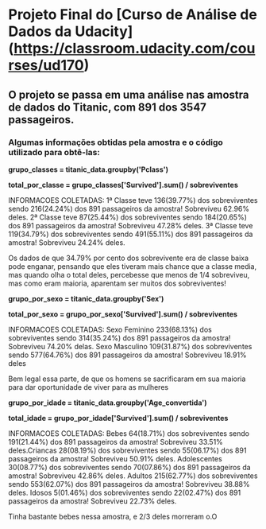 # Projeto Final do [Curso de Análise de Dados da Udacity] (https://classroom.udacity.com/courses/ud170) 

## O projeto se passa em uma análise nas amostra de dados do Titanic, com 891 dos 3547 passageiros.



### Algumas informações obtidas pela amostra e o código utilizado para obtê-las:

**grupo_classes = titanic_data.groupby('Pclass')**

**total_por_classe = grupo_classes['Survived'].sum() / sobreviventes**

INFORMACOES COLETADAS: 1ª Classe teve 136(39.77%) dos sobreviventes sendo 216(24.24%) dos 891 passageiros da amostra! Sobreviveu 62.96% deles. 2ª Classe teve 87(25.44%) dos sobreviventes sendo 184(20.65%) dos 891 passageiros da amostra! Sobreviveu 47.28% deles. 3ª Classe teve 119(34.79%) dos sobreviventes sendo 491(55.11%) dos 891 passageiros da amostra! Sobreviveu 24.24% deles.

Os dados de que 34.79% por cento dos sobrevivente era de classe baixa pode enganar, pensando que eles tiveram mais chance que a classe media, mas quando olha o total deles, percebesse que menos de 1/4 sobreviveu, mas como eram maioria, aparentam ser muitos dos sobreviventes!

**grupo_por_sexo = titanic_data.groupby('Sex')**

**total_por_sexo = grupo_por_sexo['Survived'].sum() / sobreviventes**

INFORMACOES COLETADAS: Sexo Feminino 233(68.13%) dos sobreviventes sendo 314(35.24%) dos 891 passageiros da amostra! Sobreviveu 74.20% delas. Sexo Masculino 109(31.87%) dos sobreviventes sendo 577(64.76%) dos 891 passageiros da amostra! Sobreviveu 18.91% deles

Bem legal essa parte, de que os homens se sacrificaram em sua maioria para dar oportunidade de viver para as mulheres


**grupo_por_idade = titanic_data.groupby('Age_convertida')**

**total_idade = grupo_por_idade['Survived'].sum() / sobreviventes**

INFORMACOES COLETADAS: Bebes 64(18.71%) dos sobreviventes sendo 191(21.44%) dos 891 passageiros da amostra! Sobreviveu 33.51% deles.Criancas 28(08.19%) dos sobreviventes sendo 55(06.17%) dos 891 passageiros da amostra! Sobreviveu 50.91% deles. Adolescentes 30(08.77%) dos sobreviventes sendo 70(07.86%) dos 891 passageiros da amostra! Sobreviveu 42.86% deles. Adultos 215(62.77%) dos sobreviventes sendo 553(62.07%) dos 891 passageiros da amostra! Sobreviveu 38.88% deles. Idosos 5(01.46%) dos sobreviventes sendo 22(02.47%) dos 891 passageiros da amostra! Sobreviveu 22.73% deles.

Tinha bastante bebes nessa amostra, e 2/3 deles morreram o.O
